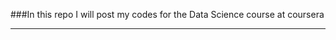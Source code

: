 
###In this repo I will post my codes for the Data Science course at coursera
____________________________________________________________________________


